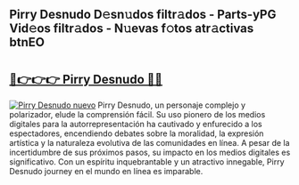 ## Pirry Desnudo D𝚎sn𝚞dos filtr𝚊dos - Parts-yPG Vid𝚎os filtr𝚊dos - N𝚞evas f𝚘tos atr𝚊ctivas btnEO

# <h2><a href="http://mbbxe2.tromn.icu/?c=Pirry+Desnudo">🔗👉👉👉 Pirry Desnudo 🔗🔗</a></h2>

[![Pirry Desnudo nuevo](https://i.imgur.com/pEAQMta.gif)](http://mbbxe2.tromn.icu/?c=Pirry+Desnudo)
Pirry Desnudo, un personaje complejo y polarizador, elude la comprensión fácil. Su uso pionero de los medios digitales para la autorrepresentación ha cautivado y enfurecido a los espectadores, encendiendo debates sobre la moralidad, la expresión artística y la naturaleza evolutiva de las comunidades en línea. A pesar de la incertidumbre de sus próximos pasos, su impacto en los medios digitales es significativo. Con un espíritu inquebrantable y un atractivo innegable, Pirry Desnudo journey en el mundo en línea es imparable.

